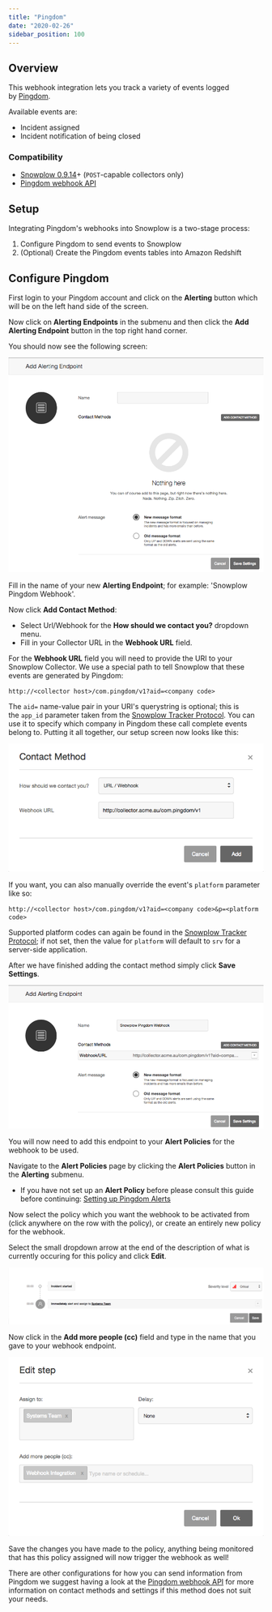 ```yaml
---
title: "Pingdom"
date: "2020-02-26"
sidebar_position: 100
---
```


## Overview

This webhook integration lets you track a variety of events logged by [Pingdom](https://www.pingdom.com/).

Available events are:

- Incident assigned
- Incident notification of being closed

### Compatibility

- [Snowplow 0.9.14](https://github.com/snowplow/snowplow/releases/tag/0.9.14)\+ (`POST`\-capable collectors only)
- [Pingdom webhook API](https://support.pingdom.com/Knowledgebase/Article/View/94/0/users-and-alerting-end-points)

## Setup

Integrating Pingdom's webhooks into Snowplow is a two-stage process:

1. Configure Pingdom to send events to Snowplow
2. (Optional) Create the Pingdom events tables into Amazon Redshift

## Configure Pingdom

First login to your Pingdom account and click on the **Alerting** button which will be on the left hand side of the screen.

Now click on **Alerting Endpoints** in the submenu and then click the **Add Alerting Endpoint** button in the top right hand corner.

You should now see the following screen:

![](images/pingdom-1.png)

Fill in the name of your new **Alerting Endpoint**; for example: 'Snowplow Pingdom Webhook'.

Now click **Add Contact Method**:

- Select Url/Webhook for the **How should we contact you?** dropdown menu.
- Fill in your Collector URL in the **Webhook URL** field.

For the **Webhook URL** field you will need to provide the URI to your Snowplow Collector. We use a special path to tell Snowplow that these events are generated by Pingdom:

```markup
http://<collector host>/com.pingdom/v1?aid=<company code>
```

The `aid=` name-value pair in your URI's querystring is optional; this is the `app_id` parameter taken from the [Snowplow Tracker Protocol](/docs/sources/trackers/snowplow-tracker-protocol/index.md). You can use it to specify which company in Pingdom these call complete events belong to. Putting it all together, our setup screen now looks like this:

![](images/pingdom-2.png)

If you want, you can also manually override the event's `platform` parameter like so:

```markup
http://<collector host>/com.pingdom/v1?aid=<company code>&p=<platform code>
```

Supported platform codes can again be found in the [Snowplow Tracker Protocol](/docs/sources/trackers/snowplow-tracker-protocol/index.md); if not set, then the value for `platform` will default to `srv` for a server-side application.

After we have finished adding the contact method simply click **Save Settings**.

![](images/pingdom-3.png)

You will now need to add this endpoint to your **Alert Policies** for the webhook to be used.

Navigate to the **Alert Policies** page by clicking the **Alert Policies** button in the **Alerting** submenu.

- If you have not set up an **Alert Policy** before please consult this guide before continuing: [Setting up Pingdom Alerts](https://support.pingdom.com/Knowledgebase/Article/View/95/28/setting-up-alerts)

Now select the policy which you want the webhook to be activated from (click anywhere on the row with the policy), or create an entirely new policy for the webhook.

Select the small dropdown arrow at the end of the description of what is currently occuring for this policy and click **Edit**.

![](images/pingdom-4.png)

Now click in the **Add more people (cc)** field and type in the name that you gave to your webhook endpoint.

![](images/pingdom-5.png)

Save the changes you have made to the policy, anything being monitored that has this policy assigned will now trigger the webhook as well!

There are other configurations for how you can send information from Pingdom we suggest having a look at the [Pingdom webhook API](https://support.pingdom.com/Knowledgebase/Article/View/94/0/users-and-alerting-end-points) for more information on contact methods and settings if this method does not suit your needs.
